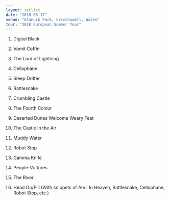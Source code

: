 ```yaml
---
layout: setlist
date: "2018-08-17"
venue: "Glanusk Park, Crickhowell, Wales"
tour: "2018 European Summer Tour"
---
```



 1. Digital Black

 2. Vomit Coffin

 3. The Lord of Lightning

 4. Cellophane

 5. Sleep Drifter

 6. Rattlesnake

 7. Crumbling Castle

 8. The Fourth Colour

 9. Deserted Dunes Welcome Weary Feet

10. The Castle in the Air

11. Muddy Water

12. Robot Stop

13. Gamma Knife

14. People-Vultures

15. The River

16. Head On/Pill
    (With snippets of Am I In Heaven, Rattlesnake, Cellophane, Robot
    Stop, etc.)


